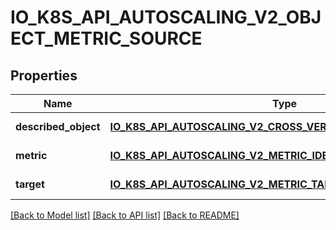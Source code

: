 # IO_K8S_API_AUTOSCALING_V2_OBJECT_METRIC_SOURCE

## Properties
Name | Type | Description | Notes
------------ | ------------- | ------------- | -------------
**described_object** | [**IO_K8S_API_AUTOSCALING_V2_CROSS_VERSION_OBJECT_REFERENCE**](io.k8s.api.autoscaling.v2.CrossVersionObjectReference.md) |  | [default to null]
**metric** | [**IO_K8S_API_AUTOSCALING_V2_METRIC_IDENTIFIER**](io.k8s.api.autoscaling.v2.MetricIdentifier.md) |  | [default to null]
**target** | [**IO_K8S_API_AUTOSCALING_V2_METRIC_TARGET**](io.k8s.api.autoscaling.v2.MetricTarget.md) |  | [default to null]

[[Back to Model list]](../README.md#documentation-for-models) [[Back to API list]](../README.md#documentation-for-api-endpoints) [[Back to README]](../README.md)


